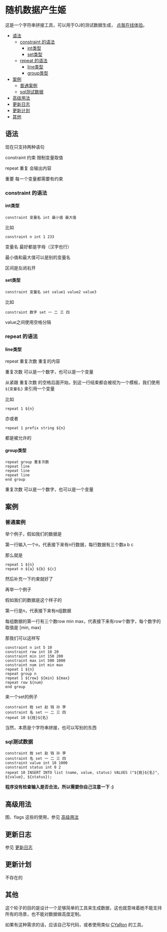 <h1>随机数据产生姬</h1>

这是一个字符串拼接工具，可以用于OJ的测试数据生成， [点我在线体验](https://muzea-demo.github.io/random-data/)。

- [语法](#语法)
  - [constraint 的语法](#constraint-的语法)
    - [int类型](#int类型)
    - [set类型](#set类型)
  - [repeat 的语法](#repeat-的语法)
    - [line类型](#line类型)
    - [group类型](#group类型)
- [案例](#案例)
  - [普通案例](#普通案例)
  - [sql测试数据](#sql测试数据)
- [高级用法](#高级用法)
- [更新日志](#更新日志)
- [更新计划](#更新计划)
- [其他](#其他)

## 语法

现在只支持两种语句

constraint 约束 限制变量取值

repeat 重复 会输出内容

重要 每一个变量都需要有约束

### constraint 的语法

#### int类型
```text
constraint 变量名 int 最小值 最大值
```
比如
```text
constraint n int 1 233
```
变量名 最好都是字母（汉字也行）

最小值和最大值可以是别的变量名

区间是左闭右开

#### set类型
```text
constraint 变量名 set value1 value2 value3
```
比如
```text
constraint 数字 set 一 二 三 四
```
value之间使用空格分隔

### repeat 的语法

#### line类型

repeat 重复次数 重复的内容

重复次数 可以是一个数字，也可以是一个变量

从紧跟 重复次数 的空格后面开始，到这一行结束都会被视为一个模板，我们使用 `${变量名}` 来引用一个变量

比如
```text
repeat 1 ${n}
```
亦或者
```text
repeat 1 prefix string ${n}
```
都是被允许的

#### group类型

```text
repeat group 重复次数
repeat line
repeat line
repeat line
end group
```

重复次数 可以是一个数字，也可以是一个变量

## 案例

### 普通案例

举个例子，假如我们的数据是

第一行输入一个n，代表接下来有n行数据，每行数据有三个数a b c

那么就是
```text
repeat 1 ${n}
repeat n ${a} ${b} ${c}
```
然后补充一下约束就好了

再举一个例子

假如我们的数据是这个样子的

第一行是n，代表接下来有n组数据

每组数据的第一行有三个数row min max，代表接下来有row个数字，每个数字的取值是 [min, max)

那我们可以这样写

```text
constraint n int 5 10
constraint row int 10 20
constraint min int 150 200
constraint max int 500 1000
constraint num int min max
repeat 1 ${n}
repeat group n
repeat 1 ${row} ${min} ${max}
repeat row ${num}
end group
```

来一个set的例子

```text
constraint 姓 set 赵 钱 孙 李
constraint 名 set 一 二 三 四
repeat 10 ${姓}${名}
```

当然，本质是个字符串拼接，也可以写别的东西

### sql测试数据

```text
constraint 姓 set 赵 钱 孙 李
constraint 名 set 一 二 三 四
constraint value int 10 1000
constraint status int 0 2
repeat 10 INSERT INTO list (name, value, status) VALUES ("${姓}${名}", ${value}, ${status});
```

**程序没有检查输入是否合法，所以需要你自己注意一下 :)**

## 高级用法

图、flags 这些的使用，参见 [高级用法](ADVANCED.md)

## 更新日志

参见 [更新日志](CHANGELOG.md)

## 更新计划

不存在的

## 其他

这个轮子的目的是设计一个足够简单的工具来生成数据，这也就意味着她不能支持所有的场景，也不能对数据做高度定制。

如果有这种需求的话，应该自己写代码，或者使用类似 [CYaRon](https://github.com/luogu-dev/cyaron) 的工具。
